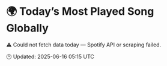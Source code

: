 # 🌍 Today’s Most Played Song Globally

⚠️ Could not fetch data today — Spotify API or scraping failed.

🕒 Updated: 2025-06-16 05:15 UTC
